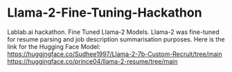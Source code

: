 # Llama-2-Fine-Tuning-Hackathon
Lablab.ai hackathon. Fine Tuned Llama-2 Models. Llama-2 was fine-tuned for resume parsing and job description summarisation purposes.
Here is the link for the Hugging Face Model: 
https://huggingface.co/Sudhee1997/Llama-2-7b-Custom-Recruit/tree/main
https://huggingface.co/prince04/llama-2-resume/tree/main

